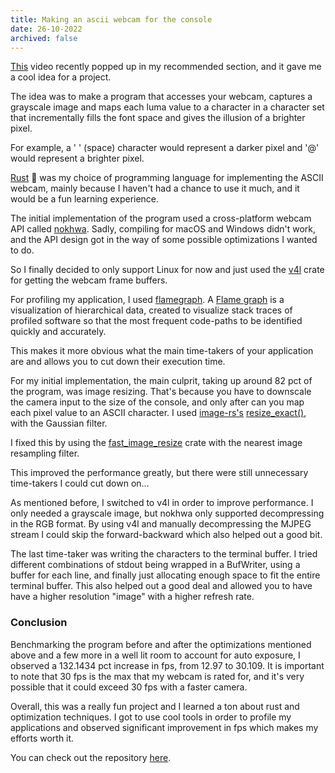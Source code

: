 ```yaml
---
title: Making an ascii webcam for the console
date: 26-10-2022
archived: false
---
```


[This](https://www.youtube.com/watch?v=QMYfkOtYYlg) video recently popped up in
my recommended section, and it gave me a cool idea for a project.

The idea was to make a program that accesses your webcam, captures a grayscale
image and maps each luma value to a character in a character set that
incrementally fills the font space and gives the 
illusion of a brighter pixel.

For example, a ' ' (space) character would represent a darker pixel and '@'
would represent a brighter pixel.

[Rust](https://www.rust-lang.org/) 🦀 was my choice of programming language for
implementing the ASCII webcam, mainly because I haven't had a chance to use it
much, and it would be a fun learning experience.

The initial implementation of the program used a cross-platform webcam API
called [nokhwa](https://crates.io/crates/nokhwa). Sadly, compiling for macOS and
Windows didn't work, and the API design got in the way of some possible
optimizations I wanted to do.

So I finally decided to only support Linux for now and just used the
[v4l](https://crates.io/crates/v4l) crate for getting the webcam frame buffers.

For profiling my application, I used
[flamegraph](https://github.com/flamegraph-rs/flamegraph). A [Flame
graph](https://www.brendangregg.com/flamegraphs.html) is a visualization of
hierarchical data, created to visualize stack traces of profiled software so
that the most frequent code-paths to be identified quickly and accurately.

This makes it more obvious what the main time-takers of your application are and
allows you to cut down their execution time.

For my initial implementation, the main culprit, taking up around 82 pct of the
program, was image resizing. That's because you have to downscale the camera
input to the size of the console, and only after can you map each pixel value to
an ASCII character. I used [image-rs's](https://crates.io/crates/image)
[resize_exact()](https://docs.rs/image/latest/image/enum.DynamicImage.html#method.resize_exact),
with the Gaussian filter.

I fixed this by using the
[fast_image_resize](https://crates.io/crates/fast_image_resize) crate with the
nearest image resampling filter.

This improved the performance greatly, but there were still unnecessary
time-takers I could cut down on…

As mentioned before, I switched to v4l in order to improve performance. I only
needed a grayscale image, but nokhwa only supported decompressing in the RGB
format. By using v4l and manually decompressing the MJPEG stream I could skip
the forward-backward which also helped out a good bit.

The last time-taker was writing the characters to the terminal buffer. I tried
different combinations of stdout being wrapped in a BufWriter, using a buffer
for each line, and finally just allocating enough space to fit the entire
terminal buffer. This also helped out a good deal and allowed you to have have a
higher resolution "image" with a higher refresh rate.

### Conclusion

Benchmarking the program before and after the optimizations mentioned above and
a few more in a well lit room to account for auto exposure, I observed a
132.1434 pct increase in fps, from 12.97 to 30.109. It is important to note that
30 fps is the max that my webcam is rated for, and it's very possible that it
could exceed 30 fps with a faster camera.

Overall, this was a really fun project and I learned a ton about rust and
optimization techniques. I got to use cool tools in order to profile my
applications and observed significant improvement in fps which makes my efforts
worth it.

You can check out the repository
[here](https://github.com/vilhelmbergsoe/asciicam.git).

